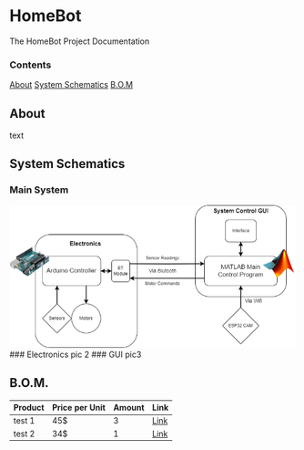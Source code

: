 # HomeBot
The HomeBot Project Documentation

### Contents
[About](##about)
[System Schematics](##systemschematics)
[B.O.M](##bom)

## About
text

## System Schematics
### Main System
<img src="./Source Code/README Images/Control Scheme.png">  
### Electronics
pic 2
### GUI
pic3

## B.O.M.
| Product | Price per Unit | Amount | Link | 
|---------|----------------|--------|------|
|test 1 | 45$ | 3 | [Link](https://github.com) |
|test 2 | 34$ | 1 | [Link](https://github.com) |


